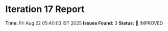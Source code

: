 # Iteration 17 Report
**Time:** Fri Aug 22 05:40:03 IST 2025
**Issues Found:** 3
**Status:** 🔧 IMPROVED
